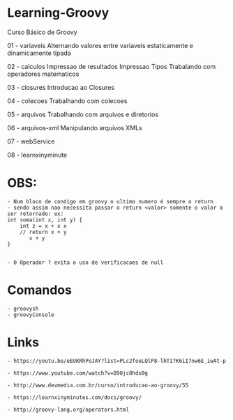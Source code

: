 # Learning-Groovy
Curso Básico de Groovy

01 - variaveis
    Alternando valores entre variaveis estaticamente 
    e dinamicamente tipada
    
02 - calculos
    Impressao de resultados 
    Impressao Tipos
    Trabalando com operadores matematicos
  
03 - closures
    Introducao ao Closures

04 - colecoes
    Trabalhando com colecoes
 
05 - arquivos
    Trabalhando com arquivos e diretorios

06 - arquivos-xml
    Manipulando arquivos XMLs
   
07 - webService

08 - learnxinyminute

# OBS:
    - Num bloco de condigo em groovy o ultimo numero é sempre o return
    - sendo assim nao necessita passar o return <valor> somente o valor a ser retornado: ex:
    int soma(int x, int y) {
        int z = x + x x
        // return x + y
           x + y
    }


    - O Operador ? evita o uso de verificacoes de null
# Comandos
    - groovysh
    - groovyConsole

# Links

    - https://youtu.be/eEUKRhPoJAY?list=PLc2foeLQlP8-lhTI7K6iI7nw6E_iwAt-p

    - https://www.youtube.com/watch?v=B98jc8hdu9g

    - http://www.devmedia.com.br/curso/introducao-ao-groovy/55

    - https://learnxinyminutes.com/docs/groovy/

    - http://groovy-lang.org/operators.html
